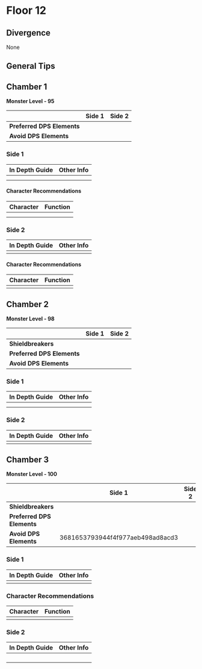 # Floor 12

## Divergence <a href="#general-tips" id="general-tips"></a>

None

## General Tips



## Chamber 1

**Monster Level - 95**

|                            | Side 1 | Side 2 |
| -------------------------- | :----: | :----: |
| **Preferred DPS Elements** |        |        |
| **Avoid DPS Elements**     |        |        |



### Side 1

| In Depth Guide | Other Info |
| -------------- | ---------- |
|                |            |
|                |            |



#### Character Recommendations

| Character | Function |
| --------- | -------- |
|           |          |
|           |          |

### Side 2

| In Depth Guide | Other Info |
| -------------- | ---------- |
|                |            |



#### Character Recommendations

| Character | Function |
| --------- | -------- |
|           |          |

## Chamber 2

**Monster Level - 98**

|                            | Side 1 | Side 2 |
| -------------------------- | :----: | :----: |
| **Shieldbreakers**         |        |        |
| **Preferred DPS Elements** |        |        |
| **Avoid DPS Elements**     |        |        |

### Side 1

| In Depth Guide | Other Info |
| -------------- | ---------- |
|                |            |
|                |            |



### Side 2

| In Depth Guide | Other Info |
| -------------- | ---------- |
|                |            |



## Chamber 3

**Monster Level - 100**

|                            |              Side 1              | Side 2 |
| -------------------------- | :------------------------------: | :----: |
| **Shieldbreakers**         |                                  |        |
| **Preferred DPS Elements** |                                  |        |
| **Avoid DPS Elements**     | 3681653793944f4f977aeb498ad8acd3 |        |

### Side 1

| In Depth Guide | Other Info |
| -------------- | ---------- |
|                |            |



### Character Recommendations

| Character | Function |
| --------- | -------- |
|           |          |

### Side 2

| In Depth Guide | Other Info |
| -------------- | ---------- |
|                |            |
|                |            |
|                |            |
|                |            |
